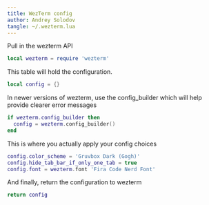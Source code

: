 ```yaml
---
title: WezTerm config
author: Andrey Solodov
tangle: ~/.wezterm.lua
---
```


Pull in the wezterm API
```lua
local wezterm = require 'wezterm'
```

This table will hold the configuration.
```lua
local config = {}
```

In newer versions of wezterm, use the config_builder which will help provide clearer error messages
```lua
if wezterm.config_builder then
  config = wezterm.config_builder()
end
```

This is where you actually apply your config choices
```lua
config.color_scheme = 'Gruvbox Dark (Gogh)'
config.hide_tab_bar_if_only_one_tab = true
config.font = wezterm.font 'Fira Code Nerd Font'
```

And finally, return the configuration to wezterm
```lua
return config
```
